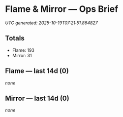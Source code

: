 # Flame & Mirror — Ops Brief
_UTC generated: 2025-10-19T07:21:51.864827_

## Totals
- Flame:  193
- Mirror: 31

## Flame — last 14d (0)
_none_

## Mirror — last 14d (0)
_none_